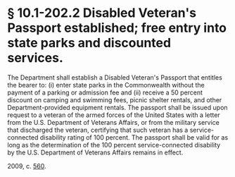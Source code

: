 # § 10.1-202.2 Disabled Veteran's Passport established; free entry into state parks and discounted services.

<p>The Department shall establish a Disabled Veteran's Passport that entitles the bearer to: (i) enter state parks in the Commonwealth without the payment of a parking or admission fee and (ii) receive a 50 percent discount on camping and swimming fees, picnic shelter rentals, and other Department-provided equipment rentals. The passport shall be issued upon request to a veteran of the armed forces of the United States with a letter from the U.S. Department of Veterans Affairs, or from the military service that discharged the veteran, certifying that such veteran has a service-connected disability rating of 100 percent. The passport shall be valid for as long as the determination of the 100 percent service-connected disability by the U.S. Department of Veterans Affairs remains in effect.</p><p>2009, c. <a href='http://lis.virginia.gov/cgi-bin/legp604.exe?091+ful+CHAP0560'>560</a>.</p>